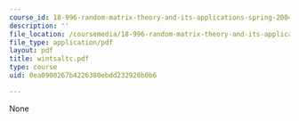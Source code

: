 ```yaml
---
course_id: 18-996-random-matrix-theory-and-its-applications-spring-2004
description: ''
file_location: /coursemedia/18-996-random-matrix-theory-and-its-applications-spring-2004/0ea0900267b4226380ebdd232920b0b6_wintsaltc.pdf
file_type: application/pdf
layout: pdf
title: wintsaltc.pdf
type: course
uid: 0ea0900267b4226380ebdd232920b0b6

---
```

None